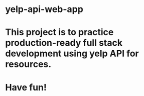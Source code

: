 # yelp-api-web-app
# This project is to practice production-ready full stack development using yelp API for resources.  
# Have fun!
